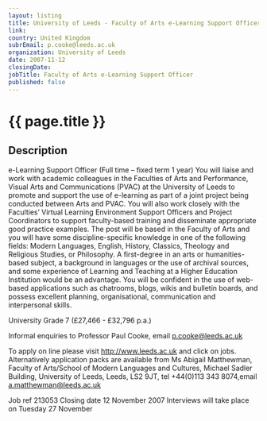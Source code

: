 ```yaml
---
layout: listing
title: University of Leeds - Faculty of Arts e-Learning Support Officer
link:
country: United Kingdom
subrEmail: p.cooke@leeds.ac.uk
organization: University of Leeds 
date: 2007-11-12
closingDate: 
jobTitle: Faculty of Arts e-Learning Support Officer
published: false
---
```



# {{ page.title }}

## Description



<p>e-Learning Support Officer
(Full time – fixed term 1 year) 
You will liaise and work with academic colleagues in the Faculties of Arts and Performance, Visual Arts and Communications (PVAC) at the University of Leeds to promote and support the use of e-learning as part of a joint project being conducted between Arts and PVAC. You will also work closely with the Faculties’ Virtual Learning Environment Support Officers and Project Coordinators to support faculty-based training and disseminate appropriate good practice examples. The post will be based in the Faculty of Arts and you will have some discipline-specific knowledge in one of the following fields: Modern Languages, English, History, Classics, Theology and Religious Studies, or Philosophy.
A first-degree in an arts or humanities-based subject, a background in languages or the use of archival sources, and some experience of Learning and Teaching at a Higher Education Institution would be an advantage. You will be confident in the use of web-based applications such as chatrooms, blogs, wikis and bulletin boards, and possess excellent planning, organisational, communication and interpersonal skills.

University Grade 7 (£27,466 - £32,796 p.a.)

Informal enquiries to Professor Paul Cooke, email p.cooke@leeds.ac.uk 

To apply on line please visit http://www.leeds.ac.uk and click on jobs.  Alternatively application packs are available from Ms Abigail Matthewman, Faculty of Arts/School of Modern Languages and Cultures, Michael Sadler Building, University of Leeds, Leeds, LS2 9JT, tel +44(0)113 343 8074,email a.matthewman@leeds.ac.uk 

Job ref 213053 Closing date 12 November   2007
Interviews will take place on Tuesday 27 November
 

</p>
